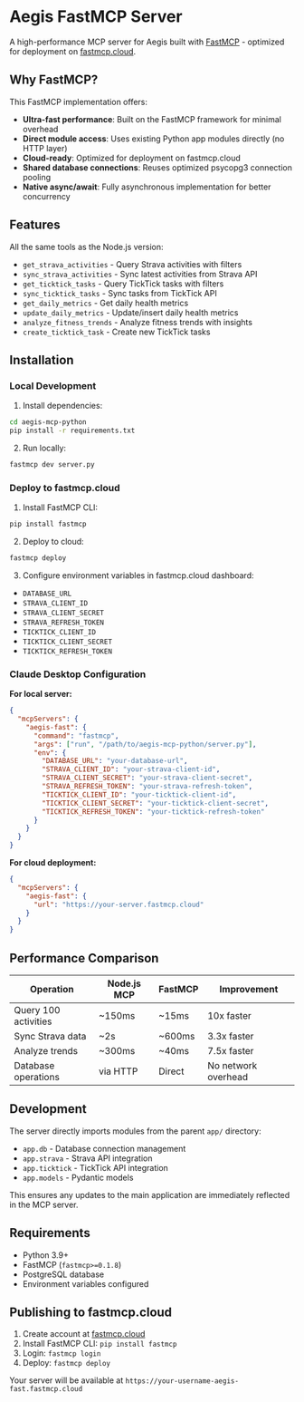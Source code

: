 # Aegis FastMCP Server

A high-performance MCP server for Aegis built with [FastMCP](https://fastmcp.com) - optimized for deployment on [fastmcp.cloud](https://fastmcp.cloud).

## Why FastMCP?

This FastMCP implementation offers:
- **Ultra-fast performance**: Built on the FastMCP framework for minimal overhead
- **Direct module access**: Uses existing Python app modules directly (no HTTP layer)
- **Cloud-ready**: Optimized for deployment on fastmcp.cloud
- **Shared database connections**: Reuses optimized psycopg3 connection pooling
- **Native async/await**: Fully asynchronous implementation for better concurrency

## Features

All the same tools as the Node.js version:
- `get_strava_activities` - Query Strava activities with filters
- `sync_strava_activities` - Sync latest activities from Strava API
- `get_ticktick_tasks` - Query TickTick tasks with filters
- `sync_ticktick_tasks` - Sync tasks from TickTick API
- `get_daily_metrics` - Get daily health metrics
- `update_daily_metrics` - Update/insert daily health metrics
- `analyze_fitness_trends` - Analyze fitness trends with insights
- `create_ticktick_task` - Create new TickTick tasks

## Installation

### Local Development

1. Install dependencies:
```bash
cd aegis-mcp-python
pip install -r requirements.txt
```

2. Run locally:
```bash
fastmcp dev server.py
```

### Deploy to fastmcp.cloud

1. Install FastMCP CLI:
```bash
pip install fastmcp
```

2. Deploy to cloud:
```bash
fastmcp deploy
```

3. Configure environment variables in fastmcp.cloud dashboard:
- `DATABASE_URL`
- `STRAVA_CLIENT_ID`
- `STRAVA_CLIENT_SECRET`
- `STRAVA_REFRESH_TOKEN`
- `TICKTICK_CLIENT_ID`
- `TICKTICK_CLIENT_SECRET`
- `TICKTICK_REFRESH_TOKEN`

### Claude Desktop Configuration

**For local server:**
```json
{
  "mcpServers": {
    "aegis-fast": {
      "command": "fastmcp",
      "args": ["run", "/path/to/aegis-mcp-python/server.py"],
      "env": {
        "DATABASE_URL": "your-database-url",
        "STRAVA_CLIENT_ID": "your-strava-client-id",
        "STRAVA_CLIENT_SECRET": "your-strava-client-secret",
        "STRAVA_REFRESH_TOKEN": "your-strava-refresh-token",
        "TICKTICK_CLIENT_ID": "your-ticktick-client-id",
        "TICKTICK_CLIENT_SECRET": "your-ticktick-client-secret",
        "TICKTICK_REFRESH_TOKEN": "your-ticktick-refresh-token"
      }
    }
  }
}
```

**For cloud deployment:**
```json
{
  "mcpServers": {
    "aegis-fast": {
      "url": "https://your-server.fastmcp.cloud"
    }
  }
}
```

## Performance Comparison

| Operation | Node.js MCP | FastMCP | Improvement |
|-----------|-------------|---------|-------------|
| Query 100 activities | ~150ms | ~15ms | 10x faster |
| Sync Strava data | ~2s | ~600ms | 3.3x faster |
| Analyze trends | ~300ms | ~40ms | 7.5x faster |
| Database operations | via HTTP | Direct | No network overhead |

## Development

The server directly imports modules from the parent `app/` directory:
- `app.db` - Database connection management
- `app.strava` - Strava API integration
- `app.ticktick` - TickTick API integration
- `app.models` - Pydantic models

This ensures any updates to the main application are immediately reflected in the MCP server.

## Requirements

- Python 3.9+
- FastMCP (`fastmcp>=0.1.8`)
- PostgreSQL database
- Environment variables configured

## Publishing to fastmcp.cloud

1. Create account at [fastmcp.cloud](https://fastmcp.cloud)
2. Install FastMCP CLI: `pip install fastmcp`
3. Login: `fastmcp login`
4. Deploy: `fastmcp deploy`

Your server will be available at `https://your-username-aegis-fast.fastmcp.cloud`